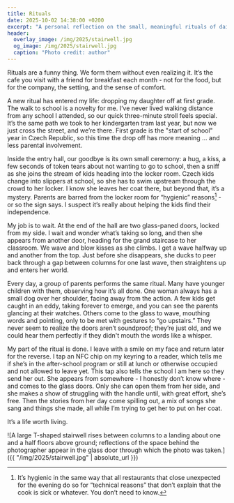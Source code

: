 ```yaml
---
title: Rituals
date: 2025-10-02 14:38:00 +0200
excerpt: "A personal reflection on the small, meaningful rituals of daily life, centered on the morning walk to school with my first-grade daughter."
header:
  overlay_image: /img/2025/stairwell.jpg
  og_image: /img/2025/stairwell.jpg
  caption: "Photo credit: author"
---
```


Rituals are a funny thing. We form them without even realizing it. It’s the cafe you visit with a friend for breakfast each month - not for the food, but for the company, the setting, and the sense of comfort.

A new ritual has entered my life: dropping my daughter off at first grade. The walk to school is a novelty for me. I’ve never lived walking distance from any school I attended, so our quick three-minute stroll feels special. It’s the same path we took to her kindergarten tram last year, but now we just cross the street, and we’re there.  First grade is the "start of school" year in Czech Republic, so this time the drop off has more meaning ... and less parental involvement.

Inside the entry hall, our goodbye is its own small ceremony: a hug, a kiss, a few seconds of token tears about not wanting to go to school, then a sniff as she joins the stream of kids heading into the locker room. Czech kids change into slippers at school, so she has to swim upstream through the crowd to her locker. I know she leaves her coat there, but beyond that, it’s a mystery. Parents are barred from the locker room for “hygienic” reasons[^1] - or so the sign says. I suspect it’s really about helping the kids find their independence.

My job is to wait. At the end of the hall are two glass-paned doors, locked from my side. I wait and wonder what’s taking so long, and then she appears from another door, heading for the grand staircase to her classroom. We wave and blow kisses as she climbs. I get a wave halfway up and another from the top. Just before she disappears, she ducks to peer back through a gap between columns for one last wave, then straightens up and enters her world.

Every day, a group of parents performs the same ritual. Many have younger children with them, observing how it’s all done. One woman always has a small dog over her shoulder, facing away from the action. A few kids get caught in an eddy, taking forever to emerge, and you can see the parents glancing at their watches. Others come to the glass to wave, mouthing words and pointing, only to be met with gestures to “go upstairs.” They never seem to realize the doors aren’t soundproof; they’re just old, and we could hear them perfectly if they didn't mouth the words like a whisper.

My part of the ritual is done. I leave with a smile on my face and return later for the reverse. I tap an NFC chip on my keyring to a reader, which tells me if she’s in the after-school program or still at lunch or otherwise occupied and not allowed to leave yet. This tap also tells the school I am here so they send her out.  She appears from somewhere - I honestly don’t know where - and comes to the glass doors. Only she can open them from her side, and she makes a show of struggling with the handle until, with great effort, she’s free. Then the stories from her day come spilling out, a mix of songs she sang and things she made, all while I’m trying to get her to put on her coat.

It’s a life worth living.

![A large T-shaped stairwell rises between columns to a landing about one and a half floors above ground; reflections of the space behind the photographer appear in the glass door through which the photo was taken.]({{ "/img/2025/stairwell.jpg" | absolute_url }})

[^1]: It’s hygienic in the same way that all restaurants that close unexpected for the evening do so for “technical reasons” that don’t explain that the cook is sick or whatever.  You don’t need to know.
